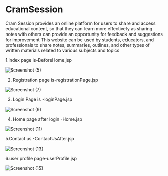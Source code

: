 # CramSession

 Cram Session provides an online platform for users to share and access educational content, so that they can learn
more effectively as sharing notes with others can provide an opportunity for feedback and suggestions for
improvement This website can be used by students, educators, and professionals to share notes, summaries,
outlines, and other types of written materials related to various subjects and topics

1.index page is-BeforeHome.jsp

![Screenshot (5)](https://user-images.githubusercontent.com/116703180/229818049-971840e1-bf6e-4162-8f40-6c946cd76a3c.png)

2. Registration page is-registrationPage.jsp

![Screenshot (7)](https://user-images.githubusercontent.com/116703180/229818952-e66acae4-6967-47f0-9d9c-1321e3d9c0db.png)

3. Login Page is -loginPage.jsp

![Screenshot (9)](https://user-images.githubusercontent.com/116703180/229819515-20594b29-a948-4ea6-b003-43e3ac66819e.png)

4. Home page after login -Home.jsp

![Screenshot (11)](https://user-images.githubusercontent.com/116703180/229820892-e074093b-f2cc-46b0-8a33-7642a3a9062e.png)

5.Contact us -ContactUsAfter.jsp

![Screenshot (13)](https://user-images.githubusercontent.com/116703180/229821802-aa5cdc4b-f82f-48ee-af60-ab417a59456f.png)

6.user profile page-userProfile.jsp

![Screenshot (15)](https://user-images.githubusercontent.com/116703180/229822445-f69c2569-bc39-4afc-96de-064243f1b499.png)

